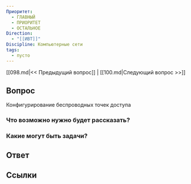 ```yaml
---
Приоритет:
  - ГЛАВНЫЙ
  - ПРИОРИТЕТ
  - ОСТАЛЬНОЕ
Direction:
  - "[[ИВТ]]" 
Discipline: Компьютерные сети 
tags:
  - пусто
---
```

[[098.md|<< Предыдущий вопрос]] | [[100.md|Следующий вопрос >>]]
## Вопрос

Конфигурирование беспроводных точек доступа

### Что возможно нужно будет рассказать?

### Какие могут быть задачи?

## Ответ

## Ссылки
